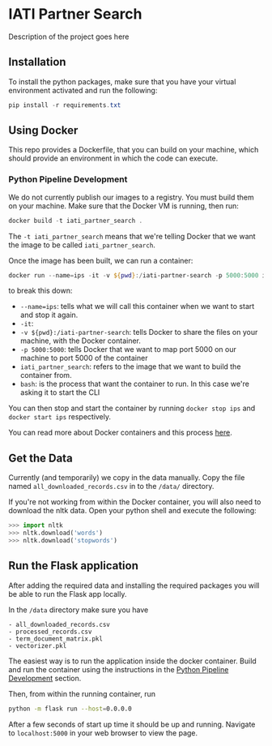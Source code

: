 # IATI Partner Search
 Description of the project goes here

## Installation
To install the python packages, make sure that you have your virtual environment activated and run the following:

```powershell
pip install -r requirements.txt
```

## Using Docker
This repo provides a Dockerfile, that you can build on your machine, which should provide an environment in which the code can execute.

### Python Pipeline Development
We do not currently publish our images to a registry. You must build them on your machine. Make sure that the Docker VM is running, then run:
```powershell
docker build -t iati_partner_search .
```
The `-t iati_partner_search` means that we're telling Docker that we want the image to be called `iati_partner_search`.

Once the image has been built, we can run a container:
```powershell
docker run --name=ips -it -v ${pwd}:/iati-partner-search -p 5000:5000 iati_partner_search bash
```
to break this down:

- `--name=ips`: tells what we will call this container when we want to start and stop it again.
- `-it`: 
- `-v ${pwd}:/iati-partner-search`: tells Docker to share the files on your machine, with the Docker container.
- `-p 5000:5000`: tells Docker that we want to map port 5000 on our machine to port 5000 of the container
- `iati_partner_search`: refers to the image that we want to build the container from.
- `bash`: is the process that want the container to run. In this case we're asking it to start the CLI

You can then stop and start the container by running `docker stop ips` and `docker start ips` respectively.

You can read more about Docker containers and this process [here](https://docs.docker.com/).

## Get the Data
Currently (and temporarily) we copy in the data manually. Copy the file named `all_downloaded_records.csv` in to the `/data/` directory.

If you're not working from within the Docker container, you will also need to download the nltk data. Open your python shell and execute the following:

```python
>>> import nltk
>>> nltk.download('words')
>>> nltk.download('stopwords')
```

## Run the Flask application
After adding the required data and installing the required packages you will be able to run the Flask app locally.

In the `/data` directory make sure you have

    - all_downloaded_records.csv
    - processed_records.csv
    - term_document_matrix.pkl
    - vectorizer.pkl

The easiest way is to run the application inside the docker container. Build and run the container using the instructions in the [Python Pipeline Development](#python-pipeline-development) section.

Then, from within the running container, run 

```bash
python -m flask run --host=0.0.0.0
```

After a few seconds of start up time it should be up and running. Navigate to `localhost:5000` in your web browser to view the page.